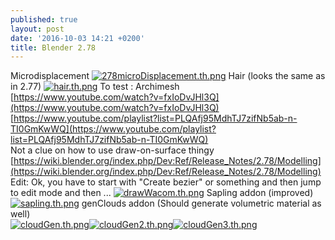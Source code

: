 ```yaml
---
published: true
layout: post
date: '2016-10-03 14:21 +0200'
title: Blender 2.78
---
```

Microdisplacement
[![278microDisplacement.th.png](https://cdn.scrot.moe/images/2016/10/03/278microDisplacement.th.png)](https://cdn.scrot.moe/images/2016/10/03/278microDisplacement.png)
Hair (looks the same as in 2.77)
[![hair.th.png](https://cdn.scrot.moe/images/2016/10/03/hair.th.png)](https://scrot.moe/image/R9iy)
To test : Archimesh  
[https://www.youtube.com/watch?v=fxIoDvJHl3Q](https://www.youtube.com/watch?v=fxIoDvJHl3Q)  
[https://www.youtube.com/playlist?list=PLQAfj95MdhTJ7zifNb5ab-n-TI0GmKwWQ](https://www.youtube.com/playlist?list=PLQAfj95MdhTJ7zifNb5ab-n-TI0GmKwWQ)  
Not a clue on how to use draw-on-surface thingy  
[https://wiki.blender.org/index.php/Dev:Ref/Release_Notes/2.78/Modelling](https://wiki.blender.org/index.php/Dev:Ref/Release_Notes/2.78/Modelling)
Edit: Ok, you have to start with "Create bezier" or something and then jump to edit mode and then ...
[![drawWacom.th.png](https://cdn.scrot.moe/images/2016/10/03/drawWacom.th.png)](https://cdn.scrot.moe/images/2016/10/03/drawWacom.png)
Sapling addon (improved)  
[![sapling.th.png](https://cdn.scrot.moe/images/2016/10/03/sapling.th.png)](https://www.scrot.moe/image/R26j)
genClouds addon (Should generate volumetric material as well)  
[![cloudGen.th.png](https://cdn.scrot.moe/images/2016/10/03/cloudGen.th.png)](https://www.scrot.moe/image/RJjh)[![cloudGen2.th.png](https://cdn.scrot.moe/images/2016/10/03/cloudGen2.th.png)](https://cdn.scrot.moe/images/2016/10/03/cloudGen2.png)[![cloudGen3.th.png](https://cdn.scrot.moe/images/2016/10/03/cloudGen3.th.png)](https://cdn.scrot.moe/images/2016/10/03/cloudGen3.png)
